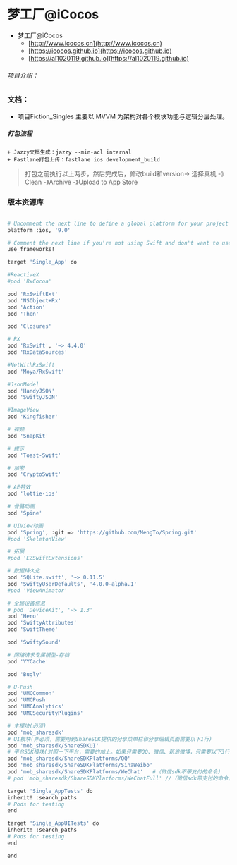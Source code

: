 # 梦工厂@iCocos


+ 梦工厂@iCocos
    + [http://www.icocos.cn](http://www.icocos.cn)
    + [https://icocos.github.io](https://icocos.github.io)
    + [https://al1020119.github.io](https://al1020119.github.io)

###### 项目介绍：

### 文档：

+ 项目Fiction_Singles 主要以 MVVM 为架构对各个模块功能与逻辑分层处理。

##### 打包流程

    + Jazzy文档生成：jazzy --min-acl internal
    + Fastlane打包上传：fastlane ios development_build

> 打包之前执行以上两步，然后完成后，修改build和version-> 选择真机 -》Clean -》Archive -》Upload to App Store

### 版本资源库

```bash

# Uncomment the next line to define a global platform for your project
platform :ios, '9.0'

# Comment the next line if you're not using Swift and don't want to use dynamic frameworks
use_frameworks!

target 'Single_App' do

#ReactiveX
#pod 'RxCocoa'

pod 'RxSwiftExt'
pod 'NSObject+Rx'
pod 'Action'
pod 'Then'

pod 'Closures'

# RX
pod 'RxSwift', '~> 4.4.0'
pod 'RxDataSources'

#NetWithRxSwift
pod 'Moya/RxSwift'

#JsonModel
pod 'HandyJSON'
pod 'SwiftyJSON'

#ImageView
pod 'Kingfisher'

# 视频
pod 'SnapKit'

# 提示
pod 'Toast-Swift'

# 加密
pod 'CryptoSwift'

# AE特效
pod 'lottie-ios'

# 骨骼动画
pod 'Spine'

# UIView动画
pod 'Spring', :git => 'https://github.com/MengTo/Spring.git'
#pod 'SkeletonView'

# 拓展
#pod 'EZSwiftExtensions'

# 数据持久化
pod 'SQLite.swift', '~> 0.11.5'
pod 'SwiftyUserDefaults', '4.0.0-alpha.1'
#pod 'ViewAnimator'

# 全局设备信息
# pod 'DeviceKit', '~> 1.3'
pod 'Hero'
pod 'SwiftyAttributes'
pod 'SwiftTheme'

pod 'SwiftySound'

# 网络请求专属模型-存档
pod 'YYCache'

pod 'Bugly'

# U-Push
pod 'UMCCommon'
pod 'UMCPush'
pod 'UMCAnalytics'
pod 'UMCSecurityPlugins'

# 主模块(必须)
pod 'mob_sharesdk'
# UI模块(非必须，需要用到ShareSDK提供的分享菜单栏和分享编辑页面需要以下1行)
pod 'mob_sharesdk/ShareSDKUI'
# 平台SDK模块(对照一下平台，需要的加上。如果只需要QQ、微信、新浪微博，只需要以下3行)
pod 'mob_sharesdk/ShareSDKPlatforms/QQ'
pod 'mob_sharesdk/ShareSDKPlatforms/SinaWeibo'
pod 'mob_sharesdk/ShareSDKPlatforms/WeChat'   #（微信sdk不带支付的命令）
# pod 'mob_sharesdk/ShareSDKPlatforms/WeChatFull' //（微信sdk带支付的命令，和上面不带支付的不能共存，只能选择一个）

target 'Single_AppTests' do
inherit! :search_paths
# Pods for testing
end

target 'Single_AppUITests' do
inherit! :search_paths
# Pods for testing
end

end

```
